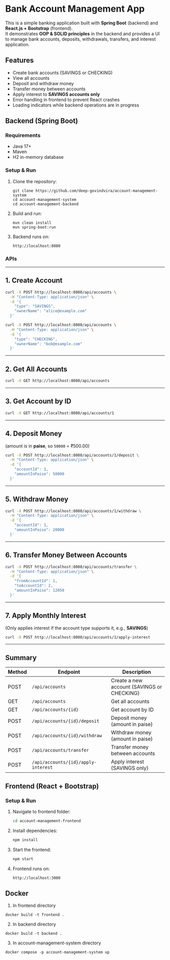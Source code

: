 # Bank Account Management App

This is a simple banking application built with **Spring Boot** (backend) and **React.js + Bootstrap** (frontend).  
It demonstrates **OOP & SOLID principles** in the backend and provides a UI to manage bank accounts, deposits, withdrawals, transfers, and interest application.

## Features

- Create bank accounts (SAVINGS or CHECKING)
- View all accounts
- Deposit and withdraw money
- Transfer money between accounts
- Apply interest to **SAVINGS accounts only**
- Error handling in frontend to prevent React crashes
- Loading indicators while backend operations are in progress

## Backend (Spring Boot)

### Requirements

- Java 17+
- Maven
- H2 in-memory database

### Setup & Run

1. Clone the repository:
   ```
   git clone https://github.com/deep-govindvira/account-management-system
   cd account-management-system
   cd account-management-backend
   ```

2. Build and run:
   ```
   mvn clean install
   mvn spring-boot:run
   ```

3. Backend runs on:
   ```
   http://localhost:8080
   ```

### APIs
---

## **1. Create Account**

```bash
curl -X POST http://localhost:8080/api/accounts \
  -H "Content-Type: application/json" \
  -d '{
    "type": "SAVINGS",
    "ownerName": "alice@example.com"
  }'

curl -X POST http://localhost:8080/api/accounts \
  -H "Content-Type: application/json" \
  -d '{
    "type": "CHECKING",
    "ownerName": "bob@example.com"
  }'
```

---

## **2. Get All Accounts**

```bash
curl -X GET http://localhost:8080/api/accounts
```

---

## **3. Get Account by ID**

```bash
curl -X GET http://localhost:8080/api/accounts/1
```

---

## **4. Deposit Money**

(amount is in **paise**, so `50000` = ₹500.00)

```bash
curl -X POST http://localhost:8080/api/accounts/1/deposit \
  -H "Content-Type: application/json" \
  -d '{
    "accountId": 1,
    "amountInPaise": 50000
  }'
```

---

## **5. Withdraw Money**

```bash
curl -X POST http://localhost:8080/api/accounts/1/withdraw \
  -H "Content-Type: application/json" \
  -d '{
    "accountId": 1,
    "amountInPaise": 20000
  }'
```

---

## **6. Transfer Money Between Accounts**

```bash
curl -X POST http://localhost:8080/api/accounts/transfer \
  -H "Content-Type: application/json" \
  -d '{
    "fromAccountId": 1,
    "toAccountId": 2,
    "amountInPaise": 12050
  }'
```

---

## **7. Apply Monthly Interest**

(Only applies interest if the account type supports it, e.g., **SAVINGS**)

```bash
curl -X POST http://localhost:8080/api/accounts/1/apply-interest
```

---

## Summary

| Method | Endpoint                            | Description                                |
| ------ | ----------------------------------- | ------------------------------------------ |
| POST   | `/api/accounts`                     | Create a new account (SAVINGS or CHECKING) |
| GET    | `/api/accounts`                     | Get all accounts                           |
| GET    | `/api/accounts/{id}`                | Get account by ID                          |
| POST   | `/api/accounts/{id}/deposit`        | Deposit money (amount in paise)            |
| POST   | `/api/accounts/{id}/withdraw`       | Withdraw money (amount in paise)           |
| POST   | `/api/accounts/transfer`            | Transfer money between accounts            |
| POST   | `/api/accounts/{id}/apply-interest` | Apply interest (SAVINGS only)              |

## Frontend (React + Bootstrap)

### Setup & Run

1. Navigate to frontend folder:

   ```bash
   cd account-management-frontend
   ```

2. Install dependencies:

   ```bash
   npm install
   ```

3. Start the frontend:

   ```bash
   npm start
   ```

4. Frontend runs on:

   ```
   http://localhost:3000
   ```

## Docker

1. In frontend directory
```
docker build -t frontend .
```

2. In backend directory
```
docker build -t backend .
```

3. In account-management-system directory
```
docker compose -p account-management-system up       
```